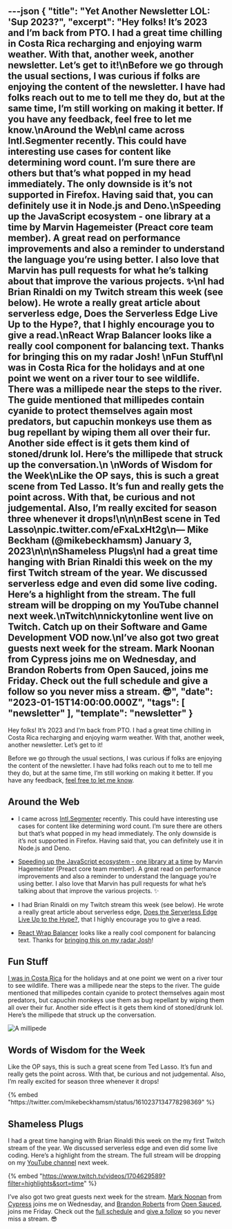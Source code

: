---json
{
  "title": "Yet Another Newsletter LOL: 'Sup 2023?",
  "excerpt": "Hey folks! It’s 2023 and I’m back from PTO. I had a great time chilling in Costa Rica recharging and enjoying warm weather. With that, another week, another newsletter. Let’s get to it!\nBefore we go through the usual sections, I was curious if folks are enjoying the content of the newsletter. I have had folks reach out to me to tell me they do, but at the same time, I’m still working on making it better. If you have any feedback, feel free to let me know.\nAround the Web\nI came across Intl.Segmenter recently. This could have interesting use cases for content like determining word count. I’m sure there are others but that’s what popped in my head immediately. The only downside is it’s not supported in Firefox. Having said that, you can definitely use it in Node.js and Deno.\nSpeeding up the JavaScript ecosystem - one library at a time by Marvin Hagemeister (Preact core team member). A great read on performance improvements and also a reminder to understand the language you’re using better. I also love that Marvin has pull requests for what he’s talking about that improve the various projects. ✨\nI had Brian Rinaldi on my Twitch stream this week (see below). He wrote a really great article about serverless edge, Does the Serverless Edge Live Up to the Hype?, that I highly encourage you to give a read.\nReact Wrap Balancer looks like a really cool component for balancing text. Thanks for bringing this on my radar Josh! \nFun Stuff\nI was in Costa Rica for the holidays and at one point we went on a river tour to see wildlife. There was a millipede near the steps to the river. The guide mentioned that millipedes contain cyanide to protect themselves again most predators, but capuchin monkeys use them as bug repellant by wiping them all over their fur. Another side effect is it gets them kind of stoned/drunk lol. Here’s the millipede that struck up the conversation.\n \nWords of Wisdom for the Week\nLike the OP says, this is such a great scene from Ted Lasso. It’s fun and really gets the point across. With that, be curious and not judgemental. Also, I’m really excited for season three whenever it drops!\n\n\nBest scene in Ted Lasso\npic.twitter.com/eFxaLxHt2g\n— Mike Beckham (@mikebeckhamsm) January 3, 2023\n\n\nShameless Plugs\nI had a great time hanging with Brian Rinaldi this week on the my first Twitch stream of the year. We discussed serverless edge and even did some live coding. Here’s a highlight from the stream. The full stream will be dropping on my YouTube channel next week.\nTwitch\nnickytonline went live on Twitch. Catch up on their Software and Game Development VOD now.\nI’ve also got two great guests next week for the stream. Mark Noonan from Cypress joins me on Wednesday, and Brandon Roberts from Open Sauced, joins me Friday. Check out the full schedule and give a follow so you never miss a stream. 😎",
  "date": "2023-01-15T14:00:00.000Z",
  "tags": [
    "newsletter"
  ],
  "template": "newsletter"
}
---

<p>Hey folks! It&rsquo;s 2023 and I&rsquo;m back from PTO. I had a great time chilling in Costa Rica recharging and enjoying warm weather. With that, another week, another newsletter. Let’s get to it!</p>
<p>Before we go through the usual sections, I was curious if folks are enjoying the content of the newsletter. I have had folks reach out to me to tell me they do, but at the same time, I&rsquo;m still working on making it better. If you have any feedback, <a href="mailto:nick@iamdeveloper.com" target="_blank">feel free to let me know</a>.</p>
<h2>Around the Web</h2>
<ul>
<li>
<p>I came across <a href="https://developer.mozilla.org/en-US/docs/Web/JavaScript/Reference/Global_Objects/Intl/Segmenter?utm_source=nickytonline&amp;utm_medium=email&amp;utm_campaign=yet-another-newsletter-lol-sup-2023" target="_blank">Intl.Segmenter</a> recently. This could have interesting use cases for content like determining word count. I&rsquo;m sure there are others but that&rsquo;s what popped in my head immediately. The only downside is it&rsquo;s not supported in Firefox. Having said that, you can definitely use it in Node.js and Deno.</p>
</li>
<li>
<p><a href="https://marvinh.dev/blog/speeding-up-javascript-ecosystem/?utm_source=nickytonline&amp;utm_medium=email&amp;utm_campaign=yet-another-newsletter-lol-sup-2023" target="_blank">Speeding up the JavaScript ecosystem - one library at a time</a> by Marvin Hagemeister (Preact core team member). A great read on performance improvements and also a reminder to understand the language you&rsquo;re using better. I also love that Marvin has pull requests for what he&rsquo;s talking about that improve the various projects. ✨</p>
</li>
<li>
<p>I had Brian Rinaldi on my Twitch stream this week (see below). He wrote a really great article about serverless edge, <a href="https://remotesynthesis.com/blog/serverless-edge-hype/?utm_source=nickytonline&amp;utm_medium=email&amp;utm_campaign=yet-another-newsletter-lol-sup-2023" target="_blank">Does the Serverless Edge Live Up to the Hype?</a>, that I highly encourage you to give a read.</p>
</li>
<li>
<p><a href="https://react-wrap-balancer.vercel.app/?utm_source=nickytonline&amp;utm_medium=email&amp;utm_campaign=yet-another-newsletter-lol-sup-2023" target="_blank">React Wrap Balancer</a> looks like a really cool component for balancing text. Thanks for <a href="https://twitter.com/JoshWComeau/status/1608151255662174208?utm_source=nickytonline&amp;utm_medium=email&amp;utm_campaign=yet-another-newsletter-lol-sup-2023" target="_blank">bringing this on my radar Josh</a>! </p>
</li>
</ul>
<h2>Fun Stuff</h2>
<p><a href="https://www.instagram.com/p/Cm76YLyAUal/?utm_source=nickytonline&amp;utm_medium=email&amp;utm_campaign=yet-another-newsletter-lol-sup-2023" target="_blank">I was in Costa Rica</a> for the holidays and at one point we went on a river tour to see wildlife. There was a millipede near the steps to the river. The guide mentioned that millipedes contain cyanide to protect themselves again most predators, but capuchin monkeys use them as bug repellant by wiping them all over their fur. Another side effect is it gets them kind of stoned/drunk lol. Here&rsquo;s the millipede that struck up the conversation.</p>
<p><img alt="A millipede" class="newsletter-image" src="https://buttondown-attachments.s3.us-west-2.amazonaws.com/images/734758b5-beff-4b05-8b58-b7c271ccf0d7.png" /> </p>
<h2>Words of Wisdom for the Week</h2>
<p>Like the OP says, this is such a great scene from Ted Lasso. It&rsquo;s fun and really gets the point across. With that, be curious and not judgemental. Also, I&rsquo;m really excited for season three whenever it drops!</p>
{% embed "https://twitter.com/mikebeckhamsm/status/1610237134778298369" %}
<h2>Shameless Plugs</h2>
<p>I had a great time hanging with Brian Rinaldi this week on the my first Twitch stream of the year. We discussed serverless edge and even did some live coding. Here&rsquo;s a highlight from the stream. The full stream will be dropping on my <a href="https://youtube.iamdeveloper.com?utm_source=nickytonline&amp;utm_medium=email&amp;utm_campaign=yet-another-newsletter-lol-sup-2023" target="_blank">YouTube channel</a> next week.</p>

{% embed "https://www.twitch.tv/videos/1704629589?filter=highlights&sort=time" %}

<p>I&rsquo;ve also got two great guests next week for the stream. <a href="https://twitter.com/marktnoonan?utm_source=nickytonline&amp;utm_medium=email&amp;utm_campaign=yet-another-newsletter-lol-sup-2023" target="_blank">Mark Noonan</a> from <a href="https://cypress.io?utm_source=nickytonline&amp;utm_medium=email&amp;utm_campaign=yet-another-newsletter-lol-sup-2023" target="_blank">Cypress</a> joins me on Wednesday, and <a href="https://twitter.com/brandontroberts?utm_source=nickytonline&amp;utm_medium=email&amp;utm_campaign=yet-another-newsletter-lol-sup-2023" target="_blank">Brandon Roberts</a> from <a href="https://opensauced.pizza/?utm_source=nickytonline&amp;utm_medium=email&amp;utm_campaign=yet-another-newsletter-lol-sup-2023" target="_blank">Open Sauced</a>, joins me Friday. Check out the <a href="https://www.twitch.tv/nickytonline/schedule?utm_source=nickytonline&amp;utm_medium=email&amp;utm_campaign=yet-another-newsletter-lol-sup-2023" target="_blank">full schedule</a> and <a href="https://www.twitch.tv/nickytonline?utm_source=nickytonline&amp;utm_medium=email&amp;utm_campaign=yet-another-newsletter-lol-sup-2023" target="_blank">give a follow</a> so you never miss a stream. 😎</p>
